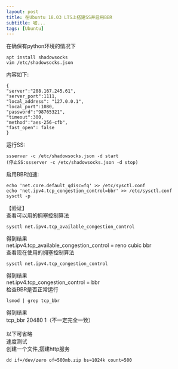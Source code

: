 ```yaml
---
layout: post
title: 在Ubuntu 18.03 LTS上搭建SS并启用BBR
subtitle: 嘘...
tags: [Ubuntu]
---    
```


在确保有python环境的情况下     

```
apt install shadowsocks 
vim /etc/shadowsocks.json 
```
内容如下:    
```
{ 
"server":"208.167.245.61", 
"server_port":1111, 
"local_address": "127.0.0.1", 
"local_port":1080, 
"password":"98765321", 
"timeout":300, 
"method":"aes-256-cfb", 
"fast_open": false 
} 
```
运行SS:      
```
ssserver -c /etc/shadowsocks.json -d start 
(停止SS:ssserver -c /etc/shadowsocks.json -d stop) 
```
启用BBR加速:      
```
echo 'net.core.default_qdisc=fq' >> /etc/sysctl.conf 
echo 'net.ipv4.tcp_congestion_control=bbr' >> /etc/sysctl.conf 
sysctl -p 
```
【验证】    
查看可以用的拥塞控制算法   
``` 
sysctl net.ipv4.tcp_available_congestion_control 
```
得到结果    
net.ipv4.tcp_available_congestion_control = reno cubic bbr     
查看现在使用的拥塞控制算法     
```
sysctl net.ipv4.tcp_congestion_control 
```
得到结果     
net.ipv4.tcp_congestion_control = bbr    
检查BBR是否正常运行   
``` 
lsmod | grep tcp_bbr 
```
得到结果    
tcp_bbr 20480 1（不一定完全一致）     
​     
以下可省略     
速度测试     
创建一个文件,搭建http服务    

``` 
dd if=/dev/zero of=500mb.zip bs=1024k count=500 
```